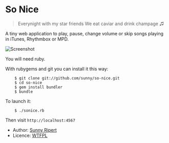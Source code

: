 So Nice
=======

> Everynight with my star friends
> We eat caviar and drink champage ♫

A tiny web application to play, pause, change volume or skip songs playing
in iTunes, Rhythmbox or MPD.

![Screenshot](https://github.com/sunny/so-nice/raw/master/screenshot.png)

You will need ruby.

With rubygems and git you can install it this way:

        $ git clone git://github.com/sunny/so-nice.git
        $ cd so-nice
        $ gem install bundler
        $ bundle

To launch it:

        $ ./sonice.rb

Then visit `http://localhost:4567`

- Author: [Sunny Ripert](http://sunfox.org/)
- Licence: [WTFPL](http://sam.zoy.org/wtfpl/)

